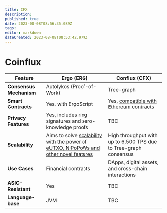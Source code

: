 ```yaml
---
title: CFX
description: 
published: true
date: 2023-08-08T08:56:35.089Z
tags: 
editor: markdown
dateCreated: 2023-08-08T08:53:42.979Z
---
```


# Coinflux


| Feature | Ergo (ERG) | Conflux (CFX) |
|---------|------------|---------------|
| **Consensus Mechanism** | Autolykos (Proof-of-Work) | Tree-graph |
| **Smart Contracts** | Yes, with [ErgoScript](https://docs.ergoplatform.com/dev/scs/ergoscript/) | Yes, [compatible with Ethereum contracts](https://developer.confluxnetwork.org/conflux-doc/docs/EVM-Space/intro_of_evm_space/) |
| **Privacy Features** | Yes, includes ring signatures and zero-knowledge proofs | TBC |
| **Scalability** | Aims to solve [scalability with the power of eUTXO, NiPoPoWs and other novel features](https://docs.ergoplatform.com/dev/protocol/scaling/) | High throughput with up to 6,500 TPS due to Tree-graph consensus |
| **Use Cases** | Financial contracts | DApps, digital assets, and cross-chain interactions |
| **ASIC-Resistant** | Yes | TBC |
| **Language-base** | JVM | TBC |


